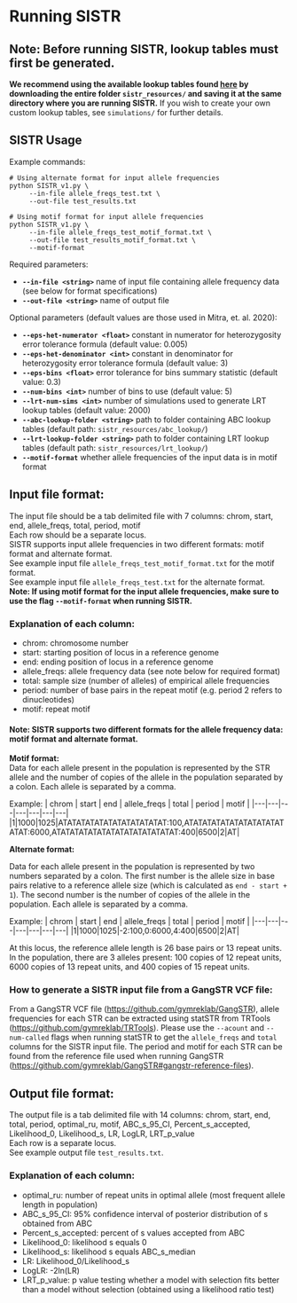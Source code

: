# Running SISTR

## Note: Before running SISTR, lookup tables must first be generated. 
**We recommend using the available lookup tables found [here](https://drive.google.com/drive/folders/1p_QoSQ7gzs7hVEwfJyhGMT-ELXZcWoA_?usp=sharing) by downloading the entire folder `sistr_resources/` and saving it at the same directory where you are running SISTR.** If you wish to create your own custom lookup tables, see `simulations/` for further details. 

## SISTR Usage
Example commands:
```
# Using alternate format for input allele frequencies
python SISTR_v1.py \
     --in-file allele_freqs_test.txt \
     --out-file test_results.txt 
     
# Using motif format for input allele frequencies
python SISTR_v1.py \
     --in-file allele_freqs_test_motif_format.txt \
     --out-file test_results_motif_format.txt \
     --motif-format  
```

Required parameters:  
* __`--in-file <string>`__ name of input file containing allele frequency data (see below for format specifications)  
* __`--out-file <string>`__ name of output file 

Optional parameters (default values are those used in Mitra, et. al. 2020):
* __`--eps-het-numerator <float>`__ constant in numerator for heterozygosity error tolerance formula (default value: 0.005) 
* __`--eps-het-denominator <int>`__ constant in denominator for heterozygosity error tolerance formula (default value: 3)
* __`--eps-bins <float>`__ error tolerance for bins summary statistic (default value: 0.3)
* __`--num-bins <int>`__ number of bins to use (default value: 5)
* __`--lrt-num-sims <int>`__ number of simulations used to generate LRT lookup tables (default value: 2000) 
* __`--abc-lookup-folder <string>`__ path to folder containing ABC lookup tables (default path: `sistr_resources/abc_lookup/`)
* __`--lrt-lookup-folder <string>`__ path to folder containing LRT lookup tables (default path: `sistr_resources/lrt_lookup/`)
* __`--motif-format`__ whether allele frequencies of the input data is in motif format

## Input file format:
The input file should be a tab delimited file with 7 columns: chrom, start, end, allele_freqs, total, period, motif  
Each row should be a separate locus.  
SISTR supports input allele frequencies in two different formats: motif format and alternate format.  
See example input file `allele_freqs_test_motif_format.txt` for the motif format.  
See example input file `allele_freqs_test.txt` for the alternate format.  
**Note: If using motif format for the input allele frequencies, make sure to use the flag `--motif-format` when running SISTR.**  

### Explanation of each column:
* chrom: chromosome number  
* start: starting position of locus in a reference genome  
* end: ending position of locus in a reference genome  
* allele_freqs: allele frequency data (see note below for required format)
* total: sample size (number of alleles) of empirical allele frequencies  
* period: number of base pairs in the repeat motif (e.g. period 2 refers to dinucleotides)  
* motif: repeat motif  

#### Note: SISTR supports two different formats for the allele frequency data: motif format and alternate format. 

**Motif format:**   
Data for each allele present in the population is represented by the STR allele and the number of copies of the allele in the population separated by a colon. Each allele is separated by a comma.  

Example: 
| chrom | start | end | allele_freqs | total | period | motif |
|---|---|---|---|---|---|---|
|1|1000|1025|ATATATATATATATATATATATAT:100,ATATATATATATATATATATATATAT:6000,ATATATATATATATATATATATATATAT:400|6500|2|AT| 

**Alternate format:**  

Data for each allele present in the population is represented by two numbers separated by a colon. The first number is the allele size in base pairs relative to a reference allele size (which is calculated as `end - start + 1`). The second number is the number of copies of the allele in the population. Each allele is separated by a comma.  
   
Example: 
| chrom | start | end | allele_freqs | total | period | motif |
|---|---|---|---|---|---|---|
|1|1000|1025|-2:100,0:6000,4:400|6500|2|AT| 
   
At this locus, the reference allele length is 26 base pairs or 13 repeat units. In the population, there are 3 alleles present: 100 copies of 12 repeat units, 6000 copies of 13 repeat units, and 400 copies of 15 repeat units.  

### How to generate a SISTR input file from a GangSTR VCF file:  

From a GangSTR VCF file (https://github.com/gymreklab/GangSTR), allele frequencies for each STR can be extracted using statSTR from TRTools (https://github.com/gymreklab/TRTools). Please use the `--acount` and `--num-called` flags when running statSTR to get the `allele_freqs` and `total` columns for the SISTR input file. The period and motif for each STR can be found from the reference file used when running GangSTR (https://github.com/gymreklab/GangSTR#gangstr-reference-files).  

## Output file format:
The output file is a tab delimited file with 14 columns: chrom, start, end, total, period, optimal_ru, motif, ABC_s_95_CI, Percent_s_accepted, Likelihood_0, Likelihood_s, LR, LogLR, LRT_p_value    
Each row is a separate locus.  
See example output file `test_results.txt`.

### Explanation of each column:
* optimal_ru: number of repeat units in optimal allele (most frequent allele length in population)
* ABC_s_95_CI: 95% confidence interval of posterior distribution of s obtained from ABC
* Percent_s_accepted: percent of s values accepted from ABC
* Likelihood_0: likelihood s equals 0
* Likelihood_s: likelihood s equals ABC_s_median
* LR: Likelihood_0/Likelihood_s
* LogLR: -2ln(LR)
* LRT_p_value: p value testing whether a model with selection fits better than a model without selection (obtained using a likelihood ratio test)